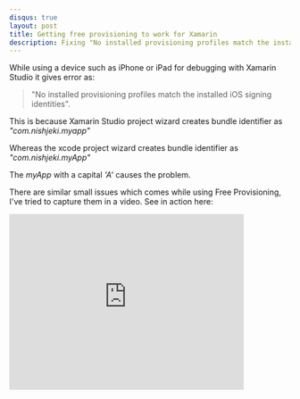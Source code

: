 ```yaml
---
disqus: true
layout: post
title: Getting free provisioning to work for Xamarin
description: Fixing "No installed provisioning profiles match the installed iOS signing identities" error.  Its the bundle identifier causing trouble.
---
```


While using a device such as iPhone or iPad for debugging with Xamarin Studio it gives error as:

>"No installed provisioning profiles match the installed iOS signing identities".

This is because Xamarin Studio project wizard creates bundle identifier as *"com.nishjeki.myapp"*

Whereas the xcode project wizard creates bundle identifier as *"com.nishjeki.myApp"*

The *myApp* with a capital *'A'* causes the problem.

There are similar small issues which comes while using Free Provisioning, I've tried to capture them in a video.
See in action here:

<iframe width="420" height="315" src="http://www.youtube.com/embed/S9lNmnyACpY" frameborder="0" allowfullscreen></iframe>

